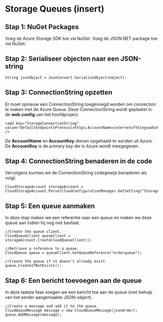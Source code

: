 # Storage Queues (insert)

## Stap 1: NuGet Packages

Voeg de Azure Storage SDK toe via NuGet.
Voeg de JSON.NET package toe via NuGet.


## Stap 2: Serialiseer objecten naar een JSON-string

```
String jsonObject = JsonConvert.SerializeObject(object);
```

## Stap 3: ConnectionString opzetten

Er moet opnieuw een ConnectionString toegevoegd worden om connection te maken met de Azure Queue. Deze ConnectionString wordt geplaatst in de **web.config** van het hoofdproject. 

```
<add key="StorageConnectionString" value="DefaultEndpointsProtocol=https;AccountName=internetofthingswebshop;AccountKey=HwL9FoMqnACL6+I1q9VKL/AqonksdcIbrlbPnvfBov9kcXchAI7BruNu0aRBwFaL1W+fched7AlCyHWlKdlH5A==" />
```
De **AccountName** en **AccountKey** dienen opgehaald te worden uit Azure. De **AccountKey** is de *primary key* die in Azure wordt meegegeven.

## Stap 4: ConnectionString benaderen in de code

Vervolgens kunnen we de ConnectionString codegewijs benaderen als volgt. 

```
CloudStorageAccount storageAccount = CloudStorageAccount.Parse(CloudConfigurationManager.GetSetting("StorageConnectionString"));
```

## Stap 5: Een queue aanmaken

In deze stap maken we een referentie naar een queue en maken we deze queue aan indien hij nog niet bestaat.

```
//Create the queue client. 
CloudQueueClient queueClient = storageAccount.CreateCloudQueueClient();

//Retrieve a reference to a queue.
CloudQueue queue = queueClient.GetQueueReference("orderqueue");

//Create the queue if it doesn't already exist.
queue.CreateIfNotExists();
```

## Stap 6: Een bericht toevoegen aan de queue

In deze laatste fase voegen we een bericht toe aan de queue (met behulp van het eerder aangemaakte JSON-object).

```
//Create a message and add it to the queue. 
CloudQueueMessage message = new CloudQueueMessage(jsonOrder);
queue.AddMessage(message);
```